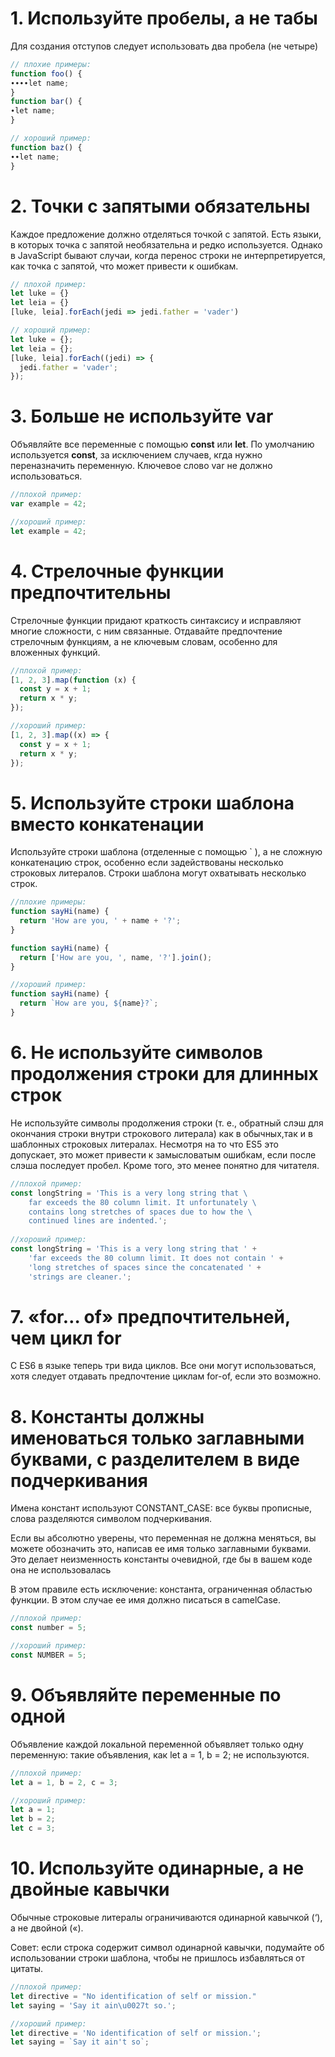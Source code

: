 # 1. Используйте пробелы, а не табы
Для создания отступов следует использовать два пробела (не четыре)
``` js
// плохие примеры:
function foo() {
∙∙∙∙let name;
}
function bar() {
∙let name;
}

// хороший пример:
function baz() {
∙∙let name;
}
```
# 2. Точки с запятыми обязательны
Каждое предложение должно отделяться точкой с запятой.
Есть языки, в которых точка с запятой необязательна и редко используется. Однако в JavaScript бывают случаи, когда перенос строки не интерпретируется, как точка с запятой, что может привести к ошибкам.

``` js
// плохой пример:
let luke = {}
let leia = {}
[luke, leia].forEach(jedi => jedi.father = 'vader')

// хороший пример:
let luke = {};
let leia = {};
[luke, leia].forEach((jedi) => {
  jedi.father = 'vader';
});
```
# 3. Больше не используйте var
Объявляйте все переменные с помощью __const__ или __let__. По умолчанию используется __const__, за исключением случаев, кгда нужно переназначить переменную. Ключевое слово var не должно использоваться.
``` js
//плохой пример:
var example = 42;

//хороший пример:
let example = 42;
```
# 4. Стрелочные функции предпочтительны
Стрелочные функции придают краткость синтаксису и исправляют многие сложности, с ним связанные. Отдавайте предпочтение стрелочным функциям, а не ключевым словам, особенно для вложенных функций.
``` js
//плохой пример:
[1, 2, 3].map(function (x) {
  const y = x + 1;
  return x * y;
});

//хороший пример:
[1, 2, 3].map((x) => {
  const y = x + 1;
  return x * y;
});
```
# 5. Используйте строки шаблона вместо конкатенации
Используйте строки шаблона (отделенные с помощью ` ), а не сложную конкатенацию строк, особенно если задействованы несколько строковых литералов. Строки шаблона могут охватывать несколько строк.
``` js
//плохие примеры:
function sayHi(name) {
  return 'How are you, ' + name + '?';
}

function sayHi(name) {
  return ['How are you, ', name, '?'].join();
}

//хороший пример:
function sayHi(name) {
  return `How are you, ${name}?`;
}
```
# 6. Не используйте символов продолжения строки для длинных строк
Не используйте символы продолжения строки (т. е., обратный слэш для окончания строки внутри строкового литерала) как в обычных,так и в шаблонных строковых литералах. Несмотря на то что ES5 это допускает, это может привести к замысловатым ошибкам, если после слэша последует пробел. Кроме того, это менее понятно для читателя.
``` js
//плохой пример:
const longString = 'This is a very long string that \
    far exceeds the 80 column limit. It unfortunately \
    contains long stretches of spaces due to how the \
    continued lines are indented.';
    
//хороший пример:
const longString = 'This is a very long string that ' + 
    'far exceeds the 80 column limit. It does not contain ' + 
    'long stretches of spaces since the concatenated ' +
    'strings are cleaner.';
```
# 7. «for… of» предпочтительней, чем цикл for
С ES6 в языке теперь три вида циклов. Все они могут использоваться, хотя следует отдавать предпочтение циклам for-of, если это возможно.

# 8. Константы должны именоваться только заглавными буквами, с разделителем в виде подчеркивания
Имена констант используют CONSTANT_CASE: все буквы прописные, слова разделяются символом подчеркивания.

Если вы абсолютно уверены, что переменная не должна меняться, вы можете обозначить это, написав ее имя только заглавными буквами. Это делает неизменность константы очевидной, где бы в вашем коде она не использовалась

В этом правиле есть исключение: константа, ограниченная областью функции. В этом случае ее имя должно писаться в camelCase.
``` js
//плохой пример:
const number = 5;

//хороший пример:
const NUMBER = 5;
```
# 9. Объявляйте переменные по одной
Объявление каждой локальной переменной объявляет только одну переменную: такие объявления, как let a = 1, b = 2; не используются.
``` js
//плохой пример:
let a = 1, b = 2, c = 3;

//хороший пример:
let a = 1;
let b = 2;
let c = 3;
```
# 10. Используйте одинарные, а не двойные кавычки
Обычные строковые литералы ограничиваются одинарной кавычкой (‘), а не двойной («).

Совет: если строка содержит символ одинарной кавычки, подумайте об использовании строки шаблона, чтобы не пришлось избавляться от цитаты.
``` js
//плохой пример:
let directive = "No identification of self or mission."
let saying = 'Say it ain\u0027t so.';

//хороший пример:
let directive = 'No identification of self or mission.';
let saying = `Say it ain't so`;
```
